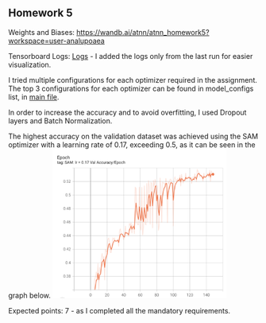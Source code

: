 ## Homework 5

Weights and Biases: https://wandb.ai/atnn/atnn_homework5?workspace=user-analupoaea

Tensorboard Logs: [Logs](./runs) - I added the logs only from the last run for easier visualization.

I tried multiple configurations for each optimizer required in the assignment. The top 3 configurations for each optimizer can be found in model_configs list, in [main file](./main.py).

In order to increase the accuracy and to avoid overfitting, I used Dropout layers and Batch Normalization.

The highest accuracy on the validation dataset was achieved using the SAM optimizer with a learning rate of 0.17, exceeding 0.5, as it can be seen in the graph below.
<img src="./SAM_Val_Acc.png" width="350" height="300">

Expected points: 7 - as I completed all the mandatory requirements.